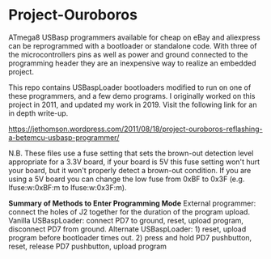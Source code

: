 # Project-Ouroboros

ATmega8 USBasp programmers available for cheap on eBay and aliexpress can be reprogrammed with a bootloader or standalone code.
With three of the microcontrollers pins as well as power and ground connected to the programming header they are an inexpensive
way to realize an embedded project.

This repo contains USBaspLoader bootloaders modified to run on one of these programmers, and a few demo programs.
I originally worked on this project in 2011, and updated my work in 2019. Visit the following link for an in depth write-up.

https://jethomson.wordpress.com/2011/08/18/project-ouroboros-reflashing-a-betemcu-usbasp-programmer/

N.B. These files use a fuse setting that sets the brown-out detection level appropriate for a 3.3V board, if your board is 5V this fuse setting won't hurt your board, but it won't properly detect a brown-out condition. If you are using a 5V board you can change the low fuse from 0xBF to 0x3F (e.g. lfuse:w:0xBF:m to lfuse:w:0x3F:m).

**Summary of Methods to Enter Programming Mode**
External programmer: connect the holes of J2 together for the duration of the program upload.
Vanilla USBaspLoader: connect PD7 to ground, reset, upload program, disconnect PD7 from ground.
Alternate USBaspLoader: 1) reset, upload program before bootloader times out. 2) press and hold PD7 pushbutton, reset, release PD7 pushbutton, upload program
